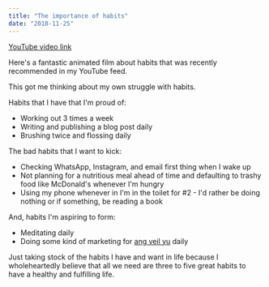 ```yaml
---
title: "The importance of habits"
date: "2018-11-25"
---
```


[YouTube video link](https://www.youtube.com/watch?v=_HEnohs6yYw)

Here's a fantastic animated film about habits that was recently recommended in my YouTube feed.

This got me thinking about my own struggle with habits.

Habits that I have that I'm proud of:

- Working out 3 times a week
- Writing and publishing a blog post daily
- Brushing twice and flossing daily

The bad habits that I want to kick:

- Checking WhatsApp, Instagram, and email first thing when I wake up
- Not planning for a nutritious meal ahead of time and defaulting to trashy food like McDonald's whenever I'm hungry
- Using my phone whenever in I'm in the toilet for #2 - I'd rather be doing nothing or if something, be reading a book

And, habits I'm aspiring to form:

- Meditating daily
- Doing some kind of marketing for [ang veil yu](https://angveilyu.com) daily

Just taking stock of the habits I have and want in life because I wholeheartedly believe that all we need are three to five great habits to have a healthy and fulfilling life.
